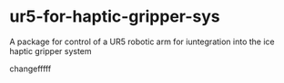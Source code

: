 # ur5-for-haptic-gripper-sys
A package for control of a UR5 robotic arm for iuntegration into the ice haptic gripper system

changefffff